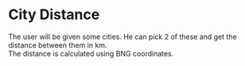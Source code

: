 # City Distance

The user will be given some cities. He can pick 2 of these and get the distance between them in km.  
The distance is calculated using BNG coordinates.
